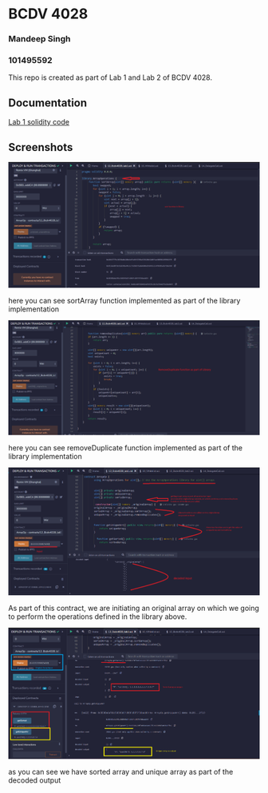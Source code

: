 
# BCDV 4028
### Mandeep Singh
### 101495592

This repo is created as part of Lab 1 and Lab 2 of BCDV 4028.


## Documentation

[Lab 1 solidity code ](https://github.com/mandeep9888/bcdv4028_lab1/blob/main/12_Bcdv4028_lab1.sol)



## Screenshots

![Sort function ](https://github.com/mandeep9888/bcdv4028_lab1/blob/7ac94ae5affc5b1ffa9c186b0b68c59c53305df3/sortArry_lib.png)

here you can see sortArray function implemented as part of the library implementation 

![Remove Duplicate function ](https://github.com/mandeep9888/bcdv4028_lab1/blob/7ac94ae5affc5b1ffa9c186b0b68c59c53305df3/removeDupArray.png)

here you can see removeDuplicate function implemented as part of the library implementation 


![Contract Code ](https://github.com/mandeep9888/bcdv4028_lab1/blob/7ac94ae5affc5b1ffa9c186b0b68c59c53305df3/contract_sort_removeDuplicate_functions.png)

As part of this contract, we are initiating an original array on which we going to perform the operations defined in the library above.


![sort and unique array outputs ](https://github.com/mandeep9888/bcdv4028_lab1/blob/7ac94ae5affc5b1ffa9c186b0b68c59c53305df3/sort_unique_outputs.png)

as you can see we have sorted array and unique array as part of the decoded output


